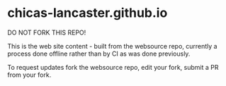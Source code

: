 chicas-lancaster.github.io
==========================

DO NOT FORK THIS REPO!

This is the web site content - built from the websource repo, currently a
process done offline rather than by CI as was done previously.

To request updates fork the websource repo, edit your fork, submit a PR
from your fork.

